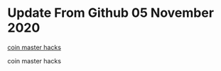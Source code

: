 # Update From Github 05 November 2020

[coin master hacks](https://sites.google.com/view/levvvel/home)
      
coin master hacks
